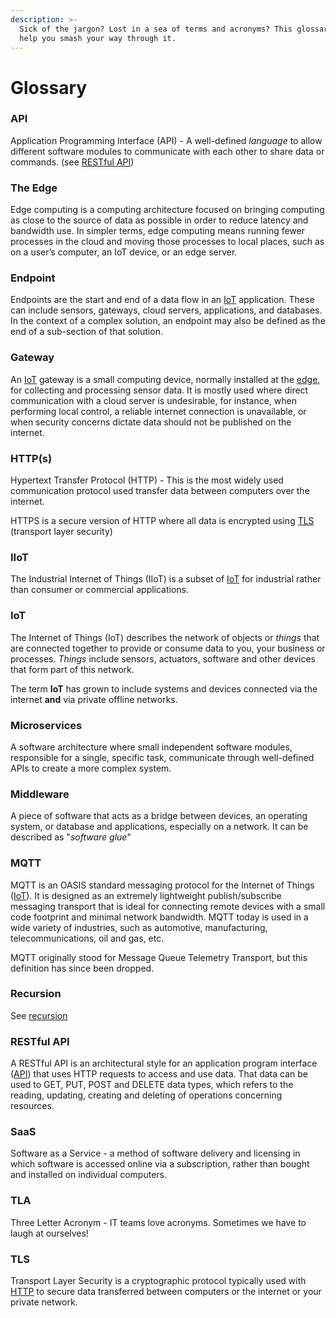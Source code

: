 ```yaml
---
description: >-
  Sick of the jargon? Lost in a sea of terms and acronyms? This glossary will
  help you smash your way through it.
---
```


# Glossary

### API

Application Programming Interface (API) - A well-defined _language_ to allow different software modules to communicate with each other to share data or commands. (see [RESTful API](glossary.md#restful-api))

### The Edge

Edge computing is a computing architecture focused on bringing computing as close to the source of data as possible in order to reduce latency and bandwidth use. In simpler terms, edge computing means running fewer processes in the cloud and moving those processes to local places, such as on a user’s computer, an IoT device, or an edge server.

### Endpoint

Endpoints are the start and end of a data flow in an [IoT](glossary.md#iot) application. These can include sensors, gateways, cloud servers, applications, and databases. In the context of a complex solution, an endpoint may also be defined as the end of a sub-section of that solution.

### Gateway

An [IoT](glossary.md#iot) gateway is a small computing device, normally installed at the [edge](glossary.md#the-edge), for collecting and processing sensor data. It is mostly used where direct communication with a cloud server is undesirable, for instance, when performing local control, a reliable internet connection is unavailable, or when security concerns dictate data should not be published on the internet.

### HTTP(s)

Hypertext Transfer Protocol (HTTP) - This is the most widely used communication protocol used transfer data between computers over the internet.&#x20;

HTTPS is a secure version of HTTP where all data is encrypted using [TLS](glossary.md#tls) (transport layer security)

### IIoT

The Industrial Internet of Things (IIoT) is a subset of [IoT](glossary.md#iot) for industrial rather than consumer or commercial applications.

### IoT

The Internet of Things (IoT) describes the network of objects or _things_ that are connected together to provide or consume data to you, your business or processes. _Things_ include sensors, actuators, software and other devices that form part of this network.

The term **IoT** has grown to include systems and devices connected via the internet **and** via private offline networks.

### Microservices

A software architecture where small independent software modules, responsible for a single, specific task, communicate through well-defined APIs to create a more complex system.

### Middleware

A piece of software that acts as a bridge between devices, an operating system, or database and applications, especially on a network. It can be described as "_software glue_"

### MQTT

MQTT is an OASIS standard messaging protocol for the Internet of Things ([IoT](glossary.md#iot)). It is designed as an extremely lightweight publish/subscribe messaging transport that is ideal for connecting remote devices with a small code footprint and minimal network bandwidth. MQTT today is used in a wide variety of industries, such as automotive, manufacturing, telecommunications, oil and gas, etc.

MQTT originally stood for Message Queue Telemetry Transport, but this definition has since been dropped.

### Recursion

See [recursion](glossary.md#recursion)

### RESTful API

A RESTful API is an architectural style for an application program interface ([API](glossary.md#api)) that uses HTTP requests to access and use data. That data can be used to GET, PUT, POST and DELETE data types, which refers to the reading, updating, creating and deleting of operations concerning resources.

### SaaS

Software as a Service - a method of software delivery and licensing in which software is accessed online via a subscription, rather than bought and installed on individual computers.

### TLA

Three Letter Acronym - IT teams love acronyms. Sometimes we have to laugh at ourselves!

### TLS

Transport Layer Security is a cryptographic protocol typically used with [HTTP](glossary.md#http-s) to secure data transferred between computers or the internet or your private network.
